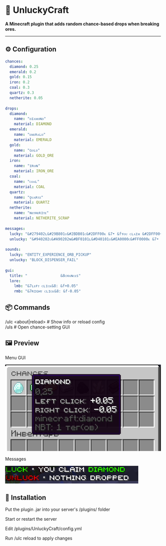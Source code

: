 # 🎲 UnluckyCraft
**A Minecraft plugin that adds random chance-based drops when breaking ores.**

---

## ⚙️ Configuration

```yaml
chances:
  diamond: 0.25
  emerald: 0.2
  gold: 0.15
  iron: 0.2
  coal: 0.3
  quartz: 0.3
  netherite: 0.05

drops:
  diamond:
    name: "ᴅɪᴀᴍᴏɴᴅ"
    material: DIAMOND
  emerald:
    name: "ᴇᴍᴇʀᴀʟᴅ"
    material: EMERALD
  gold:
    name: "ɢᴏʟᴅ"
    material: GOLD_ORE
  iron:
    name: "ɪʀᴏɴ"
    material: IRON_ORE
  coal:
    name: "ᴄᴏᴀʟ"
    material: COAL
  quartz:
    name: "ǫᴜᴀʀᴛᴢ"
    material: QUARTZ
  netherite:
    name: "ɴᴇᴛʜᴇʀɪᴛᴇ"
    material: NETHERITE_SCRAP

messages:
  lucky: "&#279402ʟ&#29B801ᴜ&#2BDB01ᴄ&#2DFF00ᴋ &7• &fʏᴏᴜ ᴄʟᴀɪᴍ &#2DFF00{item}"
  unlucky: "&#940202ᴜ&#A90202ɴ&#BF0101ʟ&#D40101ᴜ&#EA0000ᴄ&#FF0000ᴋ &7• &fɴᴏᴛʜɪɴɢ ᴅʀᴏᴘᴘᴇᴅ"

sounds:
  lucky: "ENTITY_EXPERIENCE_ORB_PICKUP"
  unlucky: "BLOCK_DISPENSER_FAIL"

gui:
  title: "               &8ᴄʜᴀɴᴄᴇs"
  lore:
    lmb: "&7ʟᴇғᴛ ᴄʟɪᴄᴋ&8: &f+0.05"
    rmb: "&7ʀɪɢʜᴛ ᴄʟɪᴄᴋ&8: &f-0.05"
```

## 📦 Commands

/ulc <about|reload>   # Show info or reload config  
/uls                  # Open chance-setting GUI  

## 🖼️ Preview

Menu GUI

![Menu](https://github.com/SuperCHIROK1/UnluckyCraft/blob/master/menu.png?raw=true)

Messages

![Chat](https://github.com/SuperCHIROK1/UnluckyCraft/blob/master/chat.png?raw=true)

## 📁 Installation

Put the plugin .jar into your server's /plugins/ folder

Start or restart the server

Edit /plugins/UnluckyCraft/config.yml

Run /ulc reload to apply changes
